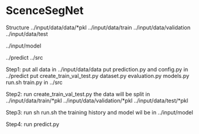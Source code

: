 # ScenceSegNet

Structure
 ../input/data/data/*pkl
 ../input/data/train
 ../input/data/validation
 ../input/data/test
 
 ../input/model
 
 ../predict
 ../src
 
 Step1: 
  put all data in  ../input/data/data
  put prediction.py and config.py in ../predict
  put 
    create_train_val_test.py
    dataset.py
    evaluation.py
    models.py
    run.sh
    train.py
  in ../src
 
 Step2:
  run create_train_val_test.py
  the data will be split in 
    ../input/data/train/*pkl
    ../input/data/validation/*pkl
    ../input/data/test/*pkl
    
  Step3:
   run sh run.sh
   the training history and model wil be in
    ../input/model
    
  Step4:
    run predict.py
    
